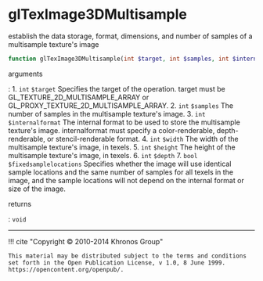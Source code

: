 # glTexImage3DMultisample
establish the data storage, format, dimensions, and number of samples of a
multisample texture's image

```php
function glTexImage3DMultisample(int $target, int $samples, int $internalformat, int $width, int $height, int $depth, bool $fixedsamplelocations) : void
```

arguments

:    1. `int` `$target` Specifies the target of the operation. target must be
    <constant>GL_TEXTURE_2D_MULTISAMPLE_ARRAY</constant> or
    <constant>GL_PROXY_TEXTURE_2D_MULTISAMPLE_ARRAY</constant>.
    2. `int` `$samples` The number of samples in the multisample texture's image.
    3. `int` `$internalformat` The internal format to be used to store the
    multisample texture's image. internalformat must specify a color-renderable,
    depth-renderable, or stencil-renderable format.
    4. `int` `$width` The width of the multisample texture's image, in texels.
    5. `int` `$height` The height of the multisample texture's image, in texels.
    6. `int` `$depth` 
    7. `bool` `$fixedsamplelocations` Specifies whether the image will use
    identical sample locations and the same number of samples for all texels in
    the image, and the sample locations will not depend on the internal format or
    size of the image.

returns

:    `void` 

---
     

!!! cite "Copyright © 2010-2014 Khronos Group"

    This material may be distributed subject to the terms and conditions set forth in the Open Publication License, v 1.0, 8 June 1999. https://opencontent.org/openpub/.